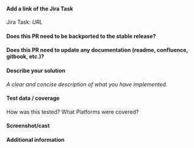 #### Add a link of the Jira Task
Jira Task: *URL*

#### Does this PR need to be backported to the stable release?
<!-- Uncomment one of the following two lines -->
<!-- YES! My PR won't be merged until I made also the PR to the stable branch -->
<!-- NO! No other PR is needed -->

#### Does this PR need to update any documentation (readme, confluence, gitbook, etc.)?
<!-- Uncomment one of the following two lines -->
<!-- YES! My PR won't be merged until I provide a link to the updated docs -->
<!-- NO! -->

#### Describe your solution
*A clear and concise description of what you have implemented.*

#### Test data / coverage
How was this tested? What Platforms were covered?
<!-- * Skynode -->
<!-- * Imx8mm dev kit -->
<!-- * RB5 -->
<!-- * Laptop -->

#### Screenshot/cast


#### Additional information
